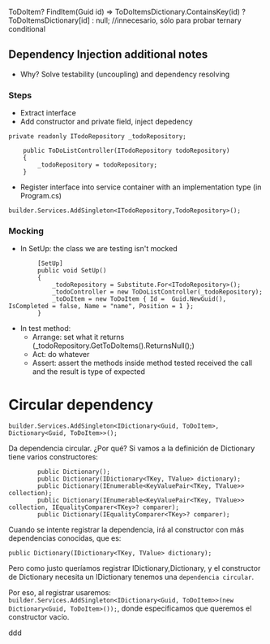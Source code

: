 ToDoItem? FindItem(Guid id) => ToDoItemsDictionary.ContainsKey(id) ? ToDoItemsDictionary[id] : null; //innecesario, sólo para probar ternary conditional

## Dependency Injection additional notes
- Why? Solve testability (uncoupling) and dependency resolving

### Steps
- Extract interface
- Add constructor and private field, inject depedency 
```
private readonly ITodoRepository _todoRepository;

    public ToDoListController(ITodoRepository todoRepository)
    {
        _todoRepository = todoRepository;
    }
```
- Register interface into service container with an implementation type (in Program.cs)
```
builder.Services.AddSingleton<ITodoRepository,TodoRepository>();
```

### Mocking
- In SetUp: the class we are testing isn't mocked
```
        [SetUp]
        public void SetUp()
        {
            _todoRepository = Substitute.For<ITodoRepository>();
            _todoController = new ToDoListController(_todoRepository);
            _toDoItem = new ToDoItem { Id =  Guid.NewGuid(), IsCompleted = false, Name = "name", Position = 1 };
        }
```
- In test method:
    - Arrange: set what it returns (_todoRepository.GetToDoItems().ReturnsNull();)
    - Act: do whatever
    - Assert: assert the methods inside method tested received the call and the result is type of expected

# 
# Circular dependency
```
builder.Services.AddSingleton<IDictionary<Guid, ToDoItem>, Dictionary<Guid, ToDoItem>>();
```
Da dependencia circular. ¿Por qué? Si vamos a la definición de Dictionary tiene varios constructores:
```
        public Dictionary();
        public Dictionary(IDictionary<TKey, TValue> dictionary);
        public Dictionary(IEnumerable<KeyValuePair<TKey, TValue>> collection);
        public Dictionary(IEnumerable<KeyValuePair<TKey, TValue>> collection, IEqualityComparer<TKey>? comparer);
        public Dictionary(IEqualityComparer<TKey>? comparer);
```
Cuando se intente registrar la dependencia, irá al constructor con más dependencias conocidas, que es:

`public Dictionary(IDictionary<TKey, TValue> dictionary);`
    
Pero como justo queríamos registrar IDictionary,Dictionary, y el constructor de Dictionary necesita un IDictionary tenemos una `dependencia circular`.

Por eso, al registrar usaremos: 
`builder.Services.AddSingleton<IDictionary<Guid, ToDoItem>>(new Dictionary<Guid, ToDoItem>());`, donde especificamos que queremos el constructor vacío.

ddd
